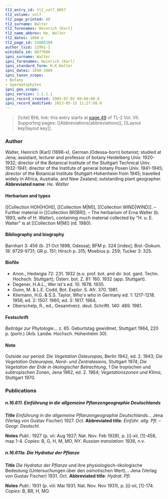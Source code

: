 ```yaml
---
tl2_entry_id: tl2_vol7_0057
tl2_volume: vol7
tl2_page_printed: 49
tl2_surname: Walter
tl2_forenames: Heinrich [Karl]
tl2_name_abbrev: He. Walter
tl2_dates: 1898-x
tl2_page_id: 33066389
author_lsid: 12991-1
wikidata_id: Q877690
ipni_surname: Walter
ipni_forenames: Heinrich (Karl)
ipni_standard_form: H.K.Walter
ipni_dates: 1898-1989
ipni_taxon_scope: 
- Botany
- Spermatophytes
ipni_geo_scope: 
ipni_version: 1.1.1.1
ipni_record_created: 2003-07-02 00:00:00.0
ipni_record_modified: 2013-05-15 11:27:08.0
---
```



> [!cite] BHL link: this entry starts at [page 49](https://www.biodiversitylibrary.org/page/33066389) of TL-2 Vol. VII.
> Supporting pages: [[Abbreviations|abbreviations]], [[Layout key|layout key]].

### Author

Walter, Heinrich \[Karl\] (1898-x), German (Odessa-born) botanist; studied at Jena; assistant, lecturer and professor of botany Heidelberg Univ. 1920-1932; director of the Botanical Institute of the Stuttgart Technical Univ. 1932-1941; director of the Institute of general botany Posen Univ. 1941-1945; director of the Botanical Institute Stuttgart-Hohenheim from 1945; travelled widely in Africa, Australia, and New Zealand; outstanding plant geographer. 
**Abbreviated name**: *He. Walter*

#### Herbarium and types

[[Collection HOH|HOH]], [[Collection M|M]], [[Collection WIND|WIND]]. – Further material in [[Collection BR|BR]]. – The herbarium of Erna Walter (b. 1893, wife of H. Walter), containing much material collected by "H. u. E. Walter" is at [[Collection M|M]] (rd. 1980).

#### Bibliography and biography

Barnhart 3: 456 (b. 21 Oct 1898, Odessa); BFM p. 324 \[index\]; Biol.-Dokum. 18: 9729-9731; GR p. 151; Hirsch p. 315; Moebius p. 259; Tucker 3: 325.

#### Biofile

- Anon., Hedwigia 72: 231. 1932 (e.o. prof. bot. and dir. bot. gard. Techn. Hochsch. Stuttgart); Österr. bot. Z. 81: 160. 1932 (app. Stuttgart).
- Degener, H.A.L., Wer ist's ed. 10. 1678. 1935.
- Gunn, M. & L.E. Codd, Bot. Explor. S. Afr. 370. 1981.
- Kliemann, H.G. & S.S. Taylor, Who's who in Germany ed. 1: 1217-1218. 1956, ed. 2: 1507. 1960, ed. 3: 1817. 1964.
- Oberschelp, R., ed., Gesamtverz. deut. Schriftt. 140: 489. 1981.

#### Festschrift

*Beiträge zur Phytologie*... z. 65. Geburtstag gewidmet, Stuttgart 1964, 220 p. (portr.) (Arb. Landw. Hochsch. Hohenheim 30).

#### Note

Outside our period: *Die Vegetation Osteuropas*, Berlin 1942, ed. 2. 1943; *Die Vegetation Osteuropas, Nord- und Zentralasiens*, Stuttgart 1974; *Die Vegetation der Erde in ökologischer Betrachtung*, 1 Die tropischen und subtropischen Zonen, Jena 1962, ed. 2. 1964; *Vegetationszonen und Klima*, Stuttgart 1970.

### Publications

##### n.16.611. Einführung in die allgemeine Pflanzengeographie Deutschlands

**Title**
*Einführung in die allgemeine Pflanzengeographie Deutschlands*... Jena (Verlag von Gustav Fischer) 1927. Oct.
**Abbreviated title**: *Einführ. allg. Pfl. – Geogr. Deutschl.*

**Notes**
*Publ*.: 1927 (p. vii: Aug 1927; Nat. Nov. Feb 1928), p. \[i\]-xii, \[1\]-458, map 1-4. *Copies*: B, G, H, M, MO, NY.
*Russian translation*: 1936, n.v.

##### n.16.611a. Die Hydratur der Pflanze

**Title**
*Die Hydratur der Pflanze* und ihre physiologisch-ökologische Bedeutung (Untersuchungen über den osmotischen Wert)... Jena (Verlag von Gustav Fischer) 1931. Oct.
**Abbreviated title**: *Hydrat. Pfl.*

**Notes**
*Publ*.: 1931 (p. viii: Mai 1931; Nat. Nov. Nov 1931), p. \[i\]-xii, \[1\]-174. *Copies*: B, BR, H, MO.

